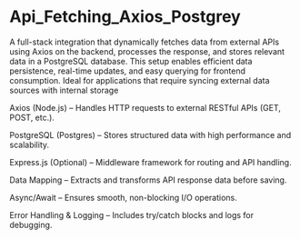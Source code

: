 # Api_Fetching_Axios_Postgrey

A full-stack integration that dynamically fetches data from external APIs using Axios on the backend, processes the response, and stores relevant data in a PostgreSQL database. This setup enables efficient data persistence, real-time updates, and easy querying for frontend consumption. Ideal for applications that require syncing external data sources with internal storage

Axios (Node.js) – Handles HTTP requests to external RESTful APIs (GET, POST, etc.).

PostgreSQL (Postgres) – Stores structured data with high performance and scalability.

Express.js (Optional) – Middleware framework for routing and API handling.

Data Mapping – Extracts and transforms API response data before saving.

Async/Await – Ensures smooth, non-blocking I/O operations.

Error Handling & Logging – Includes try/catch blocks and logs for debugging.
